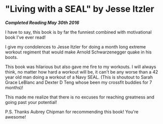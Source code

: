 # "Living with a SEAL" by Jesse Itzler

***Completed Reading May 30th 2016***

I have to say, this book is by far the funniest combined with motivational book I've ever read!

I give my condolences to Jesse Itzler for doing a month long extreme workout regiment that would make Arnold Schwarzenegger quake in his boots.

This book was hilarious but also gave me fire to my workouts. I will always think, no matter how hard a workout will be, it can't be any worse than a 42 year old man doing a workout of a Navy SEAL. (This is shoutout to Sarah Grace LeBlanc  and Dexter D Teng whose been my crossfit buddies for 7 months)!

This made me realize that there is no excuses for reaching greatness and going past your potential!

P.S. Thanks Aubrey Chipman for recommending this book! You're awesome!
